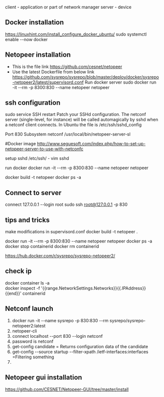 
client - application or part of network manager
server - device
## Docker installation
https://linuxhint.com/install_configure_docker_ubuntu/
sudo systemctl enable --now docker
## Netopeer installation
* This is the file link https://github.com/cesnet/netopeer
* Use the latest Dockerfile from below link
https://github.com/sysrepo/sysrepo/blob/master/deploy/docker/sysrepo-netopeer2/latest/supervisord.conf
Run docker server
sudo docker run -it --rm -p 8300:830 --name netopeer netopeer
## ssh configuration
sudo service SSH restart
Patch your SSHd configuration. The netconf server (single-level, for instance) will be called automagically by sshd when a netconf client connects. In Ubuntu the file is /etc/ssh/sshd_config

Port 830
Subsystem netconf /usr/local/bin/netopeer-server-sl

#Docker image http://www.seguesoft.com/index.php/how-to-set-up-netopeer-server-to-use-with-netconfc

setup sshd
/etc/ssh/ - vim sshd

run docker
docker run -it --rm -p 8300:830 --name netopeer netopeer

docker build -t netopeer docker ps -a

## Connect to server
connect 127.0.0.1 --login root
sudo ssh root@127.0.0.1 -p 830

## tips and tricks
make modifications in supervisord.conf
docker build -t netopeer .

docker run -it --rm -p 8300:830 --name netopeer netopeer
docker ps -a    
docker stop containerid
docker rm containerid

https://hub.docker.com/r/sysrepo/sysrepo-netopeer2/
## check ip
docker container ls -a    
docker inspect -f '{{range.NetworkSettings.Networks}}{{.IPAddress}}{{end}}' containerid    


## Netconf launch   
1. docker run -it --name sysrepo -p 830:830 --rm sysrepo/sysrepo-netopeer2:latest
2. netopeer-cli
3. connect localhost --port 830 --login netconf
4. password is netconf
5. get-config candidate = Returns configuration data of the candidate   
6. get-config --source startup  --filter-xpath /ietf-interfaces:interfaces  =Filtering something   
7. 
## Netopeer gui installation
https://github.com/CESNET/Netopeer-GUI/tree/master/install
